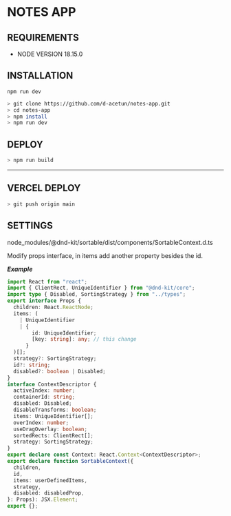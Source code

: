 # NOTES APP

## REQUIREMENTS

- NODE VERSION 18.15.0

## INSTALLATION

`npm run dev`

```bash
> git clone https://github.com/d-acetun/notes-app.git
> cd notes-app
> npm install
> npm run dev
```

## DEPLOY

```bash
> npm run build
```

---

## VERCEL DEPLOY

```bash
> git push origin main
```

## SETTINGS

node_modules/@dnd-kit/sortable/dist/components/SortableContext.d.ts

Modify props interface, in items add another property besides the id.

**_Example_**

```ts
import React from "react";
import { ClientRect, UniqueIdentifier } from "@dnd-kit/core";
import type { Disabled, SortingStrategy } from "../types";
export interface Props {
  children: React.ReactNode;
  items: (
    | UniqueIdentifier
    | {
        id: UniqueIdentifier;
        [key: string]: any; // this change
      }
  )[];
  strategy?: SortingStrategy;
  id?: string;
  disabled?: boolean | Disabled;
}
interface ContextDescriptor {
  activeIndex: number;
  containerId: string;
  disabled: Disabled;
  disableTransforms: boolean;
  items: UniqueIdentifier[];
  overIndex: number;
  useDragOverlay: boolean;
  sortedRects: ClientRect[];
  strategy: SortingStrategy;
}
export declare const Context: React.Context<ContextDescriptor>;
export declare function SortableContext({
  children,
  id,
  items: userDefinedItems,
  strategy,
  disabled: disabledProp,
}: Props): JSX.Element;
export {};
```
